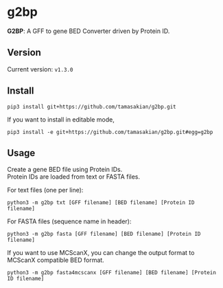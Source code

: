 # g2bp

**G2BP**: A GFF to gene BED Converter driven by Protein ID.

## Version
Current version: `v1.3.0`

## Install

```
pip3 install git+https://github.com/tamasakian/g2bp.git
```

If you want to install in editable mode,

```
pip3 install -e git+https://github.com/tamasakian/g2bp.git#egg=g2bp
```

## Usage

Create a gene BED file using Protein IDs.  
Protein IDs are loaded from text or FASTA files.

For text files (one per line):

```
python3 -m g2bp txt [GFF filename] [BED filename] [Protein ID filename]
```

For FASTA files (sequence name in header):

```
python3 -m g2bp fasta [GFF filename] [BED filename] [Protein ID filename]
```

If you want to use MCScanX, you can change the output format to MCScanX compatible BED format.

```
python3 -m g2bp fasta4mcscanx [GFF filename] [BED filename] [Protein ID filename]
```
